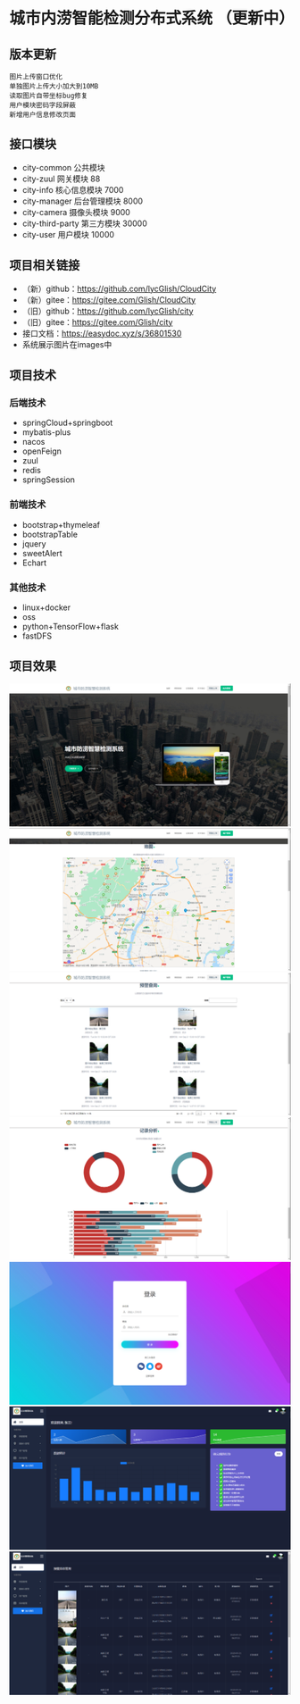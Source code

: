 # 城市内涝智能检测分布式系统 （更新中）  

## 版本更新  

    图片上传窗口优化  
    单独图片上传大小加大到10MB  
    读取图片自带坐标bug修复  
    用户模块密码字段屏蔽  
    新增用户信息修改页面  

## 接口模块  

 * city-common          公共模块        
 * city-zuul            网关模块               88  
 * city-info            核心信息模块          7000  
 * city-manager         后台管理模块          8000  
 * city-camera          摄像头模块            9000  
 * city-third-party     第三方模块           30000  
 * city-user            用户模块             10000

## 项目相关链接  

 * （新）github：https://github.com/lycGlish/CloudCity  
 * （新）gitee：https://gitee.com/Glish/CloudCity  
 * （旧）github：https://github.com/lycGlish/city  
 * （旧）gitee：https://gitee.com/Glish/city  
 * 接口文档：https://easydoc.xyz/s/36801530  
 * 系统展示图片在images中  

## 项目技术

### 后端技术  

 *  springCloud+springboot  
 *  mybatis-plus  
 *  nacos  
 *  openFeign  
 *  zuul  
 *  redis  
 *  springSession  
 
### 前端技术  

 *  bootstrap+thymeleaf  
 *  bootstrapTable  
 *  jquery  
 *  sweetAlert  
 *  Echart  

### 其他技术  

 *  linux+docker  
 *  oss  
 *  python+TensorFlow+flask  
 *  fastDFS  
 
## 项目效果  

![image](https://github.com/lycGlish/CloudCity/blob/master/images/infoIndex-1.png)
![image](https://github.com/lycGlish/CloudCity/blob/master/images/infoMap.png)
![image](https://github.com/lycGlish/CloudCity/blob/master/images/infoMessage.png)
![image](https://github.com/lycGlish/CloudCity/blob/master/images/infoAnalysis.png)
![image](https://github.com/lycGlish/CloudCity/blob/master/images/login.png)
![image](https://github.com/lycGlish/CloudCity/blob/master/images/backgroundIndex.png)
![image](https://github.com/lycGlish/CloudCity/blob/master/images/backgroundInfo.png)